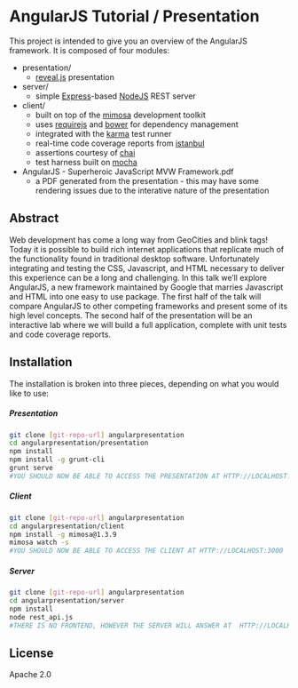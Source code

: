 AngularJS Tutorial / Presentation
=========

This project is intended to give you an overview of the AngularJS framework. It is composed of four modules:

  - presentation/
    - [reveal.js] presentation
  - server/
    - simple [Express]-based [NodeJS] REST server
  - client/
    - built on top of the [mimosa] development toolkit
    - uses [requirejs] and [bower] for dependency management
    - integrated with the [karma] test runner
    - real-time code coverage reports from [istanbul]
    - assertions courtesy of [chai]
    - test harness built on [mocha]
  - AngularJS - Superheroic JavaScript MVW Framework.pdf
    - a PDF generated from the presentation - this may have some rendering issues due to the interative nature of the presentation    

Abstract
----

Web development has come a long way from GeoCities and blink tags! Today it is possible to build rich internet applications that replicate much of the functionality found in traditional desktop software. Unfortunately integrating and testing the CSS, Javascript, and HTML necessary to deliver this experience can be a long and challenging. In this talk we’ll explore AngularJS, a new framework maintained by Google that marries Javascript and HTML into one easy to use package. The first half of the talk will compare AngularJS to other competing frameworks and present some of its high level concepts. The second half of the presentation will be an interactive lab where we will build a full application, complete with unit tests and code coverage reports.



Installation
--------------
The installation is broken into three pieces, depending on what you would like to use:
##### Presentation
```sh
git clone [git-repo-url] angularpresentation
cd angularpresentation/presentation
npm install
npm install -g grunt-cli
grunt serve
#YOU SHOULD NOW BE ABLE TO ACCESS THE PRESENTATION AT HTTP://LOCALHOST:8000
```
##### Client
```sh
git clone [git-repo-url] angularpresentation
cd angularpresentation/client
npm install -g mimosa@1.3.9
mimosa watch -s
#YOU SHOULD NOW BE ABLE TO ACCESS THE CLIENT AT HTTP://LOCALHOST:3000
```
##### Server
```sh
git clone [git-repo-url] angularpresentation
cd angularpresentation/server
npm install
node rest_api.js
#THERE IS NO FRONTEND, HOWEVER THE SERVER WILL ANSWER AT  HTTP://LOCALHOST:8080
```

License
----

Apache 2.0

[reveal.js]:http://lab.hakim.se/reveal-js/#/
[mimosa]:http://mimosa.io/
[requirejs]:http://requirejs.org/
[bower]:http://bower.io/
[karma]:http://karma-runner.github.io/
[NodeJS]:http://nodejs.org
[Express]:http://expressjs.com/
[istanbul]:http://gotwarlost.github.io/istanbul/
[chai]:http://chaijs.com/
[mocha]:http://mochajs.org/
[express]:http://expressjs.com

